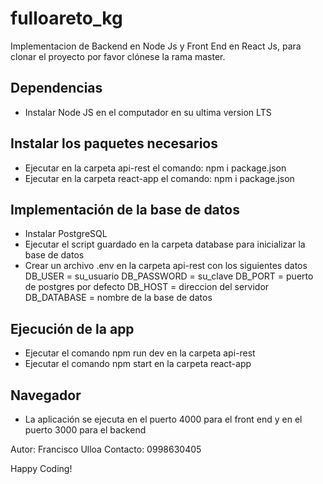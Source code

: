 # fulloareto_kg
Implementacion de Backend en Node Js y Front End en React Js, para clonar el proyecto por favor clónese la rama master.

## Dependencias 
 - Instalar Node JS en el computador en su ultima version LTS
 
## Instalar los paquetes necesarios
 - Ejecutar en la carpeta api-rest el comando: npm i package.json
 - Ejecutar en la carpeta react-app el comando: npm i package.json
 
## Implementación de la base de datos 
 - Instalar PostgreSQL
 - Ejecutar el script guardado en la carpeta database para inicializar la base de datos
 - Crear un archivo .env en la carpeta api-rest con los siguientes datos
    DB_USER = su_usuario
    DB_PASSWORD = su_clave
    DB_PORT = puerto de postgres por defecto
    DB_HOST = direccion del servidor 
    DB_DATABASE = nombre de la base de datos
    
## Ejecución de la app
  - Ejecutar el comando npm run dev en la carpeta api-rest
  - Ejecutar el comando npm start en la carpeta react-app
  
## Navegador
  - La aplicación se ejecuta en el puerto 4000 para el front end y en el puerto 3000 para el backend
  
Autor: Francisco Ulloa
Contacto: 0998630405

Happy Coding!
